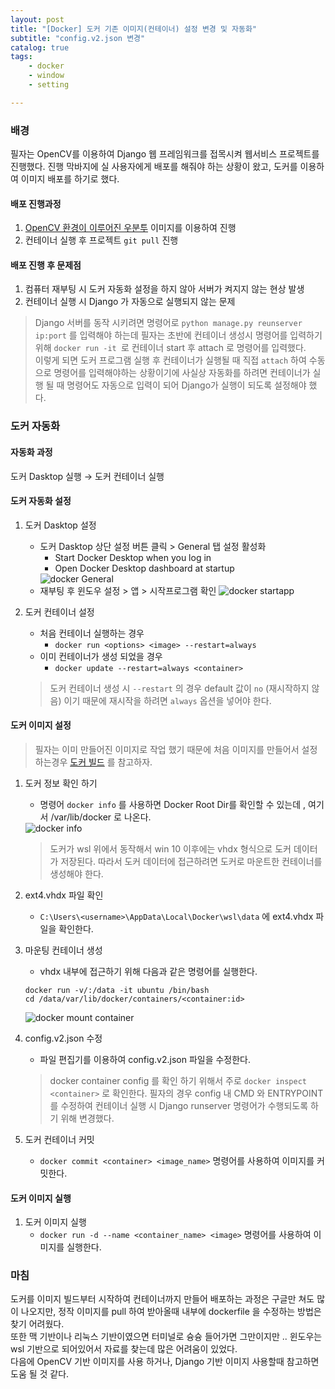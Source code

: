 ```yaml
---
layout: post
title: "[Docker] 도커 기존 이미지(컨테이너) 설정 변경 및 자동화"
subtitle: "config.v2.json 변경"
catalog: true
tags: 
    - docker
    - window
    - setting

---
```

### 배경
필자는 OpenCV를 이용하여 Django 웹 프레임워크를 접목시켜 웹서비스 프로젝트를 진행했다.
진행 막바지에 실 사용자에게 배포를 해줘야 하는 상황이 왔고, 도커를 이용하여 이미지 배포를 하기로 했다.

#### 배포 진행과정
1. [OpenCV 환경이 이루어진 우분투](https://hub.docker.com/r/opencvcourses/opencv-docker) 이미지를 이용하여 진행
2. 컨테이너 실행 후 프로젝트 `git pull` 진행

#### 배포 진행 후 문제점
1. 컴퓨터 재부팅 시 도커 자동화 설정을 하지 않아 서버가 켜지지 않는 현상 발생
2. 컨테이너 실행 시 Django 가 자동으로 실행되지 않는 문제 

>Django 서버를 동작 시키려면 명령어로 `python manage.py reunserver ip:port` 를 입력해야 하는데 필자는 초반에 컨테이너 생성시 
명령어를 입력하기 위해 `docker run -it `로 컨테이너 start 후 attach 로 명령어를 입력했다.<br>
이렇게 되면 도커 프로그램 실행 후 컨테이너가 실행될 때 직접 `attach` 하여 수동으로 명령어를 입력해야하는 상황이기에 사실상 자동화를 하려면
컨테이너가 실행 될 때 명령어도 자동으로 입력이 되어 Django가 실행이 되도록 설정해야 했다.
 
### 도커 자동화
#### 자동화 과정
도커 Dasktop 실행 → 도커 컨테이너 실행

#### 도커 자동화 설정

1. 도커 Dasktop 설정
    - 도커 Dasktop 상단 설정 버튼 클릭 > General 탭 설정 활성화
        + Start Docker Desktop when you log in
        + Open Docker Desktop dashboard at startup
        <img data-action="zoom" src='{{ "/assets/images/post/docker-setting-general.jpg" | relative_url }}' alt='docker General'>
    - 재부팅 후 윈도우 설정 > 앱 > 시작프로그램 확인
        <img data-action="zoom" src='{{ "/assets/images/post/docker-setting-startapp.jpg" | relative_url }}' alt='docker startapp'>
        
2. 도커 컨테이너 설정
    - 처음 컨테이너 실행하는 경우
        + `docker run <options> <image> --restart=always`
    - 이미 컨테이너가 생성 되었을 경우
        + `docker update --restart=always <container>`
    >도커 컨테이너 생성 시 `--restart` 의 경우 default 값이 `no` (재시작하지 않음) 이기 때문에 재시작을 하려면 `always` 옵션을 넣어야 한다.

#### 도커 이미지 설정

> 필자는 이미 만들어진 이미지로 작업 했기 때문에 처음 이미지를 만들어서 설정 하는경우 [도커 빌드](https://www.44bits.io/ko/post/building-docker-image-basic-commit-diff-and-dockerfile) 를 참고하자.

1. 도커 정보 확인 하기
    - 명령어 `docker info` 를 사용하면 Docker Root Dir를 확인할 수 있는데 , 여기서 /var/lib/docker 로 나온다.
    <img data-action="zoom" src='{{ "/assets/images/post/docker-info.jpg" | relative_url }}' alt='docker info'>

    > 도커가 wsl 위에서 동작해서 win 10 이후에는 vhdx 형식으로 도커 데이터가 저장된다.
      따라서 도커 데이터에 접근하려면 도커로 마운트한 컨테이너를 생성해야 한다.

2. ext4.vhdx 파일 확인
    - `C:\Users\<username>\AppData\Local\Docker\wsl\data` 에 ext4.vhdx 파일을 확인한다.

3. 마운팅 컨테이너 생성
    - vhdx 내부에 접근하기 위해 다음과 같은 명령어를 실행한다.
    
   ~~~
   docker run -v/:/data -it ubuntu /bin/bash
   cd /data/var/lib/docker/containers/<container:id>
   ~~~

    <img data-action="zoom" src='{{ "/assets/images/post/docker-mount-container.jpg" | relative_url }}' alt='docker mount container'>
    
4. config.v2.json 수정
    - 파일 편집기를 이용하여 config.v2.json 파일을 수정한다.
    > docker container config 를 확인 하기 위해서 주로 `docker inspect <container>` 로 확인한다. 
      필자의 경우 config 내 CMD 와 ENTRYPOINT 를 수정하여 컨테이너 실행 시 Django runserver 명령어가 수행되도록 하기 위해 변경했다.


5. 도커 컨테이너 커밋
    - `docker commit <container> <image_name>` 명령어를 사용하여 이미지를 커밋한다.
    
#### 도커 이미지 실행
1. 도커 이미지 실행
    - `docker run -d --name <container_name> <image>` 명령어를 사용하여 이미지를 실행한다.


### 마침
도커를 이미지 빌드부터 시작하여 컨테이너까지 만들어 배포하는 과정은 구글만 쳐도 많이 나오지만, 정작 이미지를 pull 하여 받아올때
내부에 dockerfile 을 수정하는 방법은 찾기 어려웠다.<br>
또한 맥 기반이나 리눅스 기반이였으면 터미널로 슝슝 들어가면 그만이지만 .. 윈도우는 wsl 기반으로 되어있어서 자료를 찾는데 많은 어려움이 있었다.<br>
다음에 OpenCV 기반 이미지를 사용 하거나, Django 기반 이미지 사용할때 참고하면 도움 될 것 같다.
